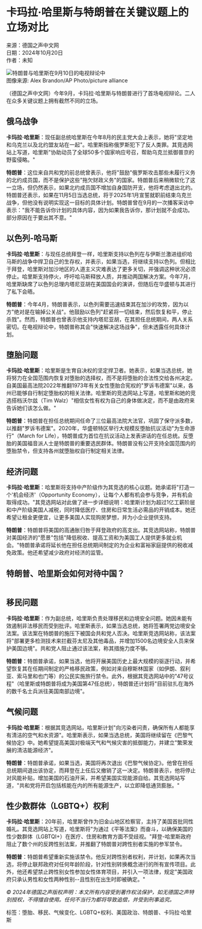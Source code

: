 # 卡玛拉·哈里斯与特朗普在关键议题上的立场对比

来源：德国之声中文网  
日期：2024年10月20日  
作者：未知

![特朗普与哈里斯在9月10日的电视辩论中](https://p.dw.com/p/4lwA8)  
图像来源: Alex Brandon/AP Photo/picture alliance  

（德国之声中文网）今年9月，卡玛拉·哈里斯与特朗普进行了首场电视辩论。二人在众多关键议题上拥有截然不同的立场。

## 俄乌战争

**卡玛拉·哈里斯**：现任副总统哈里斯在今年8月的民主党大会上表示，她将"坚定地和乌克兰以及北约盟友站在一起"。哈里斯指称俄罗斯犯下了反人类罪。其竞选网站上写道，哈里斯"协助动员了全球50多个国家响应号召，帮助乌克兰抵御普京的野蛮侵略。"

**特朗普**：这位来自共和党的前总统曾表示，他将"鼓励"俄罗斯攻击那些未履行义务的北约成员国，而不是保护这些"拖欠财政义务"的国家。特朗普后来稍微软化了这一立场，但仍然表示，如果北约成员国不增加自身国防开支，他将考虑退出北约。特朗普还表示，如果在11月5日当选总统，将于2025年1月宣誓就职前结束乌克兰战争，但他没有说明实现这一目标的具体计划。特朗普曾在9月的一次播客采访中表示："我不能告诉你计划的具体内容，因为如果我告诉你，那计划就不会成功。部分原因在于要出其不意。"

## 以色列-哈马斯

**卡玛拉·哈里斯**：与现任总统拜登一样，哈里斯支持以色列在与伊斯兰激进组织哈马斯的战争中捍卫自己的生存权，并表示，如果当选，将继续支持以色列。但相比于拜登，哈里斯对加沙地区的人道主义灾难表达了更多关切，并强调这种状况必须停止。哈里斯支持停火，呼吁哈马斯释放人质，并推动两国解决方案。今年7月，哈里斯缺席了以色列总理内塔尼亚胡在美国国会的演讲，但随后在华盛顿与其进行了私下会晤。

**特朗普**：今年4月，特朗普表示，以色列需要迅速结束其在加沙的攻势，因为以方"绝对是在输掉公关战"。他鼓励以色列"赶紧将一切结束，然后恢复和平，停止杀戮"。然而，特朗普也曾表示他支持内塔尼亚胡，在其担任总统期间，两人关系密切。在电视辩论中，特朗普称其会"快速解决这场战争"，但未透露任何具体计划。

## 堕胎问题

**卡玛拉·哈里斯**：哈里斯是生育自决权的坚定捍卫者。她表示，如果当选总统，她将努力在全国范围内恢复对堕胎的选择权，而不是将堕胎的合法性交给各州决定。自美国最高法院2022年推翻1973年有关女性堕胎合宪权的"罗诉韦德案"以来，各州已能够自行制定堕胎权的相关法律。哈里斯的竞选网站上写道，哈里斯和她的竞选搭档沃尔兹（Tim Walz）"相信女性有权为自己的身体做决定，而不是由政府来告诉她们该怎么做。"

**特朗普**：特朗普在担任总统期间任命了三位最高法院大法官，巩固了保守派多数，以推翻"罗诉韦德案"。2020年，华盛顿特区举行大规模反堕胎抗议活动"为生命游行"（March for Life），特朗普成为首位在抗议活动上发表讲话的在任总统。反堕胎的美国福音派人士是特朗普的重要选民群体。特朗普没有公开支持全国范围内的堕胎禁令，但支持各州就堕胎权自行制定相关法律。

## 经济问题

**卡玛拉·哈里斯**：哈里斯将支持中产阶级作为其竞选的核心议题。她承诺将"打造一个'机会经济'（Opportunity Economy），让每个人都有机会参与竞争，并有机会取得成功。"其竞选网站对此做了进一步详细说明：哈里斯计划为超过1亿工薪阶层和中产阶级美国人减税，同时降低医疗、住房和日常生活必需品的开销成本。她还希望让租金更便宜，让更多美国人实现购房梦想，并为小企业提供支持。

**特朗普**：特朗普将美国的高通胀归咎于拜登政府的高支出。其竞选网站称，特朗普对美国经济的"愿景"包括"降低税收、提高工资和为美国工人提供更多就业机会。"特朗普承诺将延长他在担任总统期间制定的为企业和富裕家庭提供的税收减免政策。他还希望减少政府对经济的监管。

## 特朗普、哈里斯会如何对待中国？

![视频播放器正在加载](data:image/png;base64,iVBORw0KGgoAAAANSUhEUgAAAAEAAAABCAQAAAC1HAwCAAAAC0lEQVR42mNkYAAAAAYAAjCB0C8AAAAASUVORK5CYII=)

## 移民问题

**卡玛拉·哈里斯**：作为副总统，哈里斯负责处理移民和边境安全问题。她因未能有效遏制非法移民而受到批评。哈里斯表示，如果当选总统，她将签署两党边境安全法案。该法案在特朗普的施压下被国会共和党人否决。哈里斯竞选网站称，该法案将"部署更多检测技术来拦截芬太尼及其他毒品，并增加1500名边境安全人员来保护美国边境"。共和党人阻止通过该法案，称其措施力度不够。

**特朗普**：特朗普承诺，如果当选，他将开展美国历史上最大规模的驱逐行动，并希望恢复其在任期间制定的严格移民政策，例如对来自穆斯林国家（如伊朗、叙利亚、索马里和也门等）的公民实施旅行禁令。此外，根据其竞选网站中的"47号议程"（哈里斯或特朗普将成为美国第47任总统），特朗普还计划将"目前驻扎在海外的数千名士兵派往美国南部边境"。

## 气候问题

**卡玛拉·哈里斯**：根据其竞选网站，哈里斯计划"向污染者问责，确保所有人都能享有清洁的空气和水资源"。哈里斯表示，如果当选总统，美国将继续留在《巴黎气候协定》中。她希望提高美国对极端天气和气候灾害的抵御能力，并建立"繁荣发展的清洁能源经济"。

**特朗普**：特朗普承诺，如果当选，美国将再次退出《巴黎气候协定》。他曾在担任总统期间退出该协定，而拜登在上任后又撤销了这一决定。特朗普表示，他将停止对风能补贴，增加美国的石油开采，并希望美国实现能源自给。其竞选网站写道，"共和党将开启包括核能在内的所有能源生产，以立即降低通货膨胀。"

## 性少数群体（LGBTQ+）权利

**卡玛拉·哈里斯**：20年前，哈里斯曾作为旧金山地区检察官，主持了美国首批同性婚礼。其竞选网站上写道，哈里斯将"为通过《平等法案》而奋斗，以确保美国的性少数群体（LGBTQI+）在医疗、住房和教育方面不受歧视。"拜登-哈里斯政府阻止了数个州的反跨性别法案，并推翻了特朗普对跨性别者实施的参军禁令。

**特朗普**：特朗普希望重新实施该禁令。他反对跨性别者权利，并计划，如果再次当选，将停止联邦政府对任何年龄阶段，针对性别转换概念进行的所有宣传项目。此外，他还希望禁止跨性别女性参加女性体育项目，并引入一项法律，规定"美国政府只承认男性和女性两种性别--且性别在出生时即被确定。"

_© 2024年德国之声版权声明：本文所有内容受到著作权法保护，如无德国之声特别授权，不得擅自使用。任何不当行为都将导致追偿，并受到刑事追究。_ 

标签：堕胎、移民、气候变化、LGBTQ+权利、美国政治、特朗普、卡玛拉·哈里斯